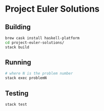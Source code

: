 # Project Euler Solutions

## Building

```bash
brew cask install haskell-platform
cd project-euler-solutions/
stack build
```

## Running

```bash
# where N is the problem number
stack exec problemN
```

## Testing

```bash
stack test
```